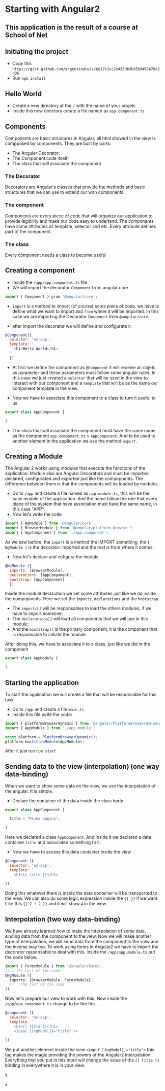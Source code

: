 # Starting with Angular2

## This application is the result of a course at School of Net

## Initiating the project

- Copy this ``https://gist.github.com/argentinaluiz/e817c1cc2e4330b3b85b9497b78d2d35``
- Run ``npm install``


## Hello World

- Create a new directory at the ``/`` with the name of your projetc
- Inside this new directory create a file named as ``app.component.ts``


## Components

Components are basic structures in Angular, all html showed in the view is compposed by components.
They are built by parts:
- The Angular Decorator;
- The Component code itself;
- The class that will associate the component

### The Decorator

Decorators are Angular's classes that provide the methods and basic structures that we can use to extend our won components.

### The component

Components are every piece of code that will organize our application to provide legibility and make our code easy to undertand.
The components have some attributes as template, selector and etc. Every attribute defines part of the component.

### The class

Every component needs a class to become useful


## Creating a component

- Inside the ``/app/app.component.ts`` file
- We will import the decorator ``Component`` from angular core
```js
import { Component } grom '@angular/core';
```

- ``import`` is a method to import (of course) some piece of code. we have to define what we want to import and ``from`` where it will be imported. In this case we are importing the Decorator ``Component`` from ``@angular/core``.

- after import the decorator we will define and configurate it
```js
@Component({
  selector: 'my-app',
  template: '
    <h1>Hello World</h1>
  '
  })
```

- At first we define the component as ``@Component`` it will receive an objetc as parameter and these parameters must follow some angular rules. In this case we just created a ``selector`` that will be used in the view to interact with our component and a ``template`` that will be as the name our component template in the view.

- Now we have to associate this component to a class to turn it useful to us
```js
export class AppComponent {

}
```

- The class that will associate the component must have the same name as the component ``app.component.ts`` > ``AppComponent``. And to be used to another element in the application we use the method ``export``.


## Creating a Module

The Angular 2 works using modules that execute the functions of the application.
Module also are Angular Decorators and must be imported, declared, configurated and exported just like the compopnents.
The difference between them is that the components will be loaded by modules.

- Go to ``/app`` and create a file named as ``app.module.ts``, this will be the base module of the application. And the name follow the rule that every piece of the system that have association must have the same name, in this case "APP".
-  Now let's write the code
```js
import { NgModule } from '@angular/core';
import { BrowserModule } from '@angular/platform-browser';
import { AppComponent } from './app.component';
```

As we saw before, the ``import`` is a method the IMPORT something, the ``{ NgModule }`` is the decorator imported and the rest is from where it comes.

- Now let's declare and cofigure the module
```js
@NgModule ({
  imports: [BrowserModule],
  declarations: [AppComponent],
  bootstrap: [AppComponent]
  })
```

Inside the module declaration we set some attributes just like we do inside the compopnents. Here we set the ``imports``, ``declarations`` and the ``bootstrap``.

- The ``imports[]`` will be responsables to load the others modules, if we have to import someone;
- The ``declarations[]`` will load all components that we will use in this module;
- And the ``bootstrap[]`` is the primary component, it is the component that is responsable to initiate the module.

After doing this, we have to associate it to a class, just like we did in the component
```js
export class AppModule {

}
```


## Starting the application

To start the application we will create a file that will be responsable for this task

- Go to ``/app`` and create a file ``main.ts``
- Inside this file write the code:
```js
import { platformBrowserDynamic } from '@angular/PlatformBrowserDynamic';
import { AppModule } from './app.module';

const platform = PlatformBrowserDynamic();
platform.bootstrapModule(AppModule);
```

After it just run ``npm start``


## Sending data to the view (interpolation) (one way data-binding)

When we want to show some data on the view, we use the interpolation of the angular. It is simple.

- Declare the container of the data inside the class body
```js
export class AppComponent {

  title = "Minha pagina";

}
```
Here we declared a class ``AppComponent``. And inside it we declared a data container ``title`` and associated something to it.

- Now we have to access this data container inside the view
```js
@Component ({
  selector: 'my-app',
  template: `
    <h1>{{ title }}</h1>
    `
})
```
Doing this whatever there is inside the data container will be transported to the view. We can also do some logic expression inside the ``{{ }}`` if we want. Like this ``{{ 2 + 2 }}`` and it will show ``4`` in the view.


## Interpolation (two way data-binding)

We have already learned how to make the Interpolation of some data, sinding data from the component to the view. Now we will make another type of interpolation, we will send data from the component to the view and the inverse way too.
To work using forms in Angular2 we have to import the decorator responsable to deal with this. Inside the ``/app/app.module.ts`` put the code below.
```ts
import { FormsModule } from '@angular/forms';
//...the rest of the code
@NgModule ({
  imports: [BrowserModule, FormsModule],
  //...the rest of the code
})
```

Now let's prepare our view to work with this. Now inside the ``/app/app.component.ts`` change to be like this.
```js
@component ({
  selector: 'my-app',
  template: `
    <h1>{{ title }}</h1>
    <input [(ngModel)]="title" />
  `
})
```
We put another element inside the view ``<input [(ngModel)]="title">`` this tag makes the magic providing the powers of the Angular2 interpolation. Everything that you put in this input will change the value of the ``{{ title }}`` binding in everywhere it is in your view.

s










x
